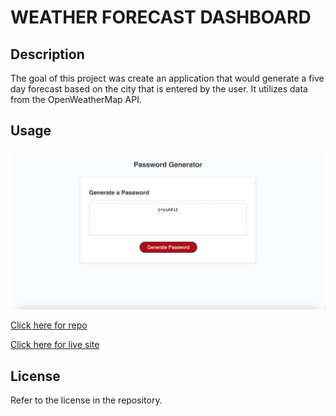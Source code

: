 # WEATHER FORECAST DASHBOARD

## Description

The goal of this project was create an application that would generate a five day forecast based on the city that is entered by the user. It utilizes data from the OpenWeatherMap API.

## Usage

<img src="https://github.com/tyler273/password-generator/blob/main/images/livesite.png" />

[Click here for repo](https://github.com/tyler273/weather-forecast-dashboard)

[Click here for live site](https://tyler273.github.io/password-generator/)

## License

Refer to the license in the repository.